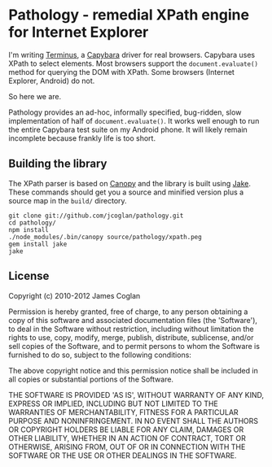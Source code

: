 # Pathology - remedial XPath engine for Internet Explorer

I'm writing [Terminus][1], a [Capybara][2] driver for real browsers. Capybara
uses XPath to select elements. Most browsers support the `document.evaluate()`
method for querying the DOM with XPath. Some browsers (Internet Explorer,
Android) do not.

So here we are.

Pathology provides an ad-hoc, informally specified, bug-ridden, slow
implementation of half of `document.evaluate()`. It works well enough to run the
entire Capybara test suite on my Android phone. It will likely remain incomplete
because frankly life is too short.

[1]: http://terminus.jcoglan.com/
[2]: http://github.com/jnicklas/capybara


## Building the library

The XPath parser is based on [Canopy][3] and the library is built using
[Jake][4]. These commands should get you a source and minified version plus a
source map in the `build/` directory.

    git clone git://github.com/jcoglan/pathology.git
    cd pathology/
    npm install
    ./node_modules/.bin/canopy source/pathology/xpath.peg
    gem install jake
    jake

[3]: http://canopy.jcoglan.com/
[4]: http://github.com/jcoglan/jake


## License

Copyright (c) 2010-2012 James Coglan

Permission is hereby granted, free of charge, to any person obtaining a copy of
this software and associated documentation files (the 'Software'), to deal in
the Software without restriction, including without limitation the rights to use,
copy, modify, merge, publish, distribute, sublicense, and/or sell copies of the
Software, and to permit persons to whom the Software is furnished to do so,
subject to the following conditions:

The above copyright notice and this permission notice shall be included in all
copies or substantial portions of the Software.

THE SOFTWARE IS PROVIDED 'AS IS', WITHOUT WARRANTY OF ANY KIND, EXPRESS OR
IMPLIED, INCLUDING BUT NOT LIMITED TO THE WARRANTIES OF MERCHANTABILITY, FITNESS
FOR A PARTICULAR PURPOSE AND NONINFRINGEMENT. IN NO EVENT SHALL THE AUTHORS OR
COPYRIGHT HOLDERS BE LIABLE FOR ANY CLAIM, DAMAGES OR OTHER LIABILITY, WHETHER
IN AN ACTION OF CONTRACT, TORT OR OTHERWISE, ARISING FROM, OUT OF OR IN
CONNECTION WITH THE SOFTWARE OR THE USE OR OTHER DEALINGS IN THE SOFTWARE.


